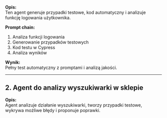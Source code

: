 **Opis:**  
Ten agent generuje przypadki testowe, kod automatyczny i analizuje funkcję logowania użytkownika.

**Prompt chain:**
1. Analiza funkcji logowania
2. Generowanie przypadków testowych
3. Kod testu w Cypress
4. Analiza wyników

**Wynik:**  
Pełny test automatyczny z promptami i analizą jakości.

---

## 2. Agent do analizy wyszukiwarki w sklepie

**Opis:**  
Agent analizuje działanie wyszukiwarki, tworzy przypadki testowe, wykrywa możliwe błędy i proponuje poprawki.
